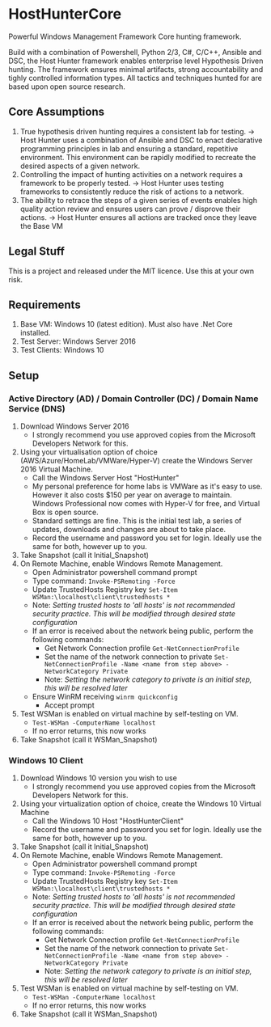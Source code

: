 # HostHunterCore
Powerful Windows Management Framework Core hunting framework.

Build with a combination of Powershell, Python 2/3, C#, C/C++, Ansible and DSC, the Host Hunter framework enables enterprise level Hypothesis Driven hunting. The framework ensures minimal artifacts, strong accountability and tighly controlled information types. All tactics and techniques hunted for are based upon open source research.

## Core Assumptions
1. True hypothesis driven hunting requires a consistent lab for testing. 
  -> Host Hunter uses a combination of Ansible and DSC to enact declarative programming principles in lab and ensuring a standard, repetitive environment. This environment can be rapidly modified to recreate the desired aspects of a given network.
2. Controlling the impact of hunting activities on a network requires a framework to be properly tested.
  -> Host Hunter uses testing frameworks to consistently reduce the risk of actions to a network. 
3. The ability to retrace the steps of a given series of events enables high quality action review and ensures users can prove / disprove their actions.
  -> Host Hunter ensures all actions are tracked once they leave the Base VM
  
## Legal Stuff
This is a project and released under the MIT licence. Use this at your own risk.

## Requirements
1. Base VM: Windows 10 (latest edition). Must also have .Net Core installed. 
2. Test Server: Windows Server 2016
3. Test Clients: Windows 10

## Setup
### Active Directory (AD) / Domain Controller (DC) / Domain Name Service (DNS)
1. Download Windows Server 2016 
    - I strongly recommend you use approved copies from the Microsoft Developers Network for this. 
2. Using your virtualisation option of choice (AWS/Azure/HomeLab/VMWare/Hyper-V) create the Windows Server 2016 Virtual Machine.
    - Call the Windows Server Host "HostHunter"
    - My personal preference for home labs is VMWare as it's easy to use. However it also costs $150 per year on average to maintain. Windows Professional now comes with Hyper-V for free, and Virtual Box is open source.
    - Standard settings are fine. This is the initial test lab, a series of updates, downloads and changes are about to take place.
    - Record the username and password you set for login. Ideally use the same for both, however up to you.
3. Take Snapshot (call it Initial_Snapshot)
4. On Remote Machine, enable Windows Remote Management.
    - Open Administrator powershell command prompt
    - Type command: `Invoke-PSRemoting -Force`
    - Update TrustedHosts Registry key `Set-Item WSMan:\localhost\client\trustedhosts *`
    - Note: *Setting trusted hosts to 'all hosts' is not recommended security practice. This will be modified through desired state configuration*
    - If an error is received about the network being public, perform the following commands:
        - Get Network Connection profile `Get-NetConnectionProfile`
        - Set the name of the network connection to private `Set-NetConnectionProfile -Name <name from step above> -NetworkCategory Private`
        - Note: *Setting the network category to private is an initial step, this will be resolved later*
    - Ensure WinRM receiving `winrm quickconfig`
        - Accept prompt 
5. Test WSMan is enabled on virtual machine by self-testing on VM.
    - `Test-WSMan -ComputerName localhost`
    - If no error returns, this now works
6. Take Snapshot (call it WSMan_Snapshot)

### Windows 10 Client
1. Download Windows 10 version you wish to use
    - I strongly recommend you use approved copies from the Microsoft Developers Network for this.
2. Using your virtualization option of choice, create the Windows 10 Virtual Machine
    - Call the Windows 10 Host "HostHunterClient"
    - Record the username and password you set for login. Ideally use the same for both, however up to you.
3. Take Snapshot (call it Initial_Snapshot)
4. On Remote Machine, enable Windows Remote Management.
    - Open Administrator powershell command prompt
    - Type command: `Invoke-PSRemoting -Force`
    - Update TrustedHosts Registry key `Set-Item WSMan:\localhost\client\trustedhosts *`
    - Note: *Setting trusted hosts to 'all hosts' is not recommended security practice. This will be modified through desired state configuration*
    - If an error is received about the network being public, perform the following commands:
        - Get Network Connection profile `Get-NetConnectionProfile`
        - Set the name of the network connection to private `Set-NetConnectionProfile -Name <name from step above> -NetworkCategory Private`
        - Note: *Setting the network category to private is an initial step, this will be resolved later* 
5. Test WSMan is enabled on virtual machine by self-testing on VM.
    - `Test-WSMan -ComputerName localhost`
    - If no error returns, this now works
6. Take Snapshot (call it WSMan_Snapshot)